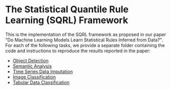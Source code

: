 # The Statistical Quantile Rule Learning (SQRL) Framework

This is the implementation of the SQRL framework as proposed in our paper "Do Machine Learning Models Learn Statistical Rules Inferred from Data?".
For each of the following tasks, we provide a separate folder containing the code and instructions to reproduce the results reported in the paper:
* [Object Detection](object_detection/README.md)
* [Semantic Analysis](semantic_analysis/README.md)
* [Time Series Data Imputation](time_series_data_imputation/README.md)
* [Image Classification](image_classification/README.md)
* [Tabular Data Classification](tabular_classification/README.md)